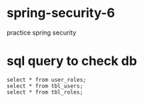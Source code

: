 # spring-security-6
practice spring security

# sql query to check db
```postgresql
select * from user_roles;
select * from tbl_users;
select * from tbl_roles;
```


